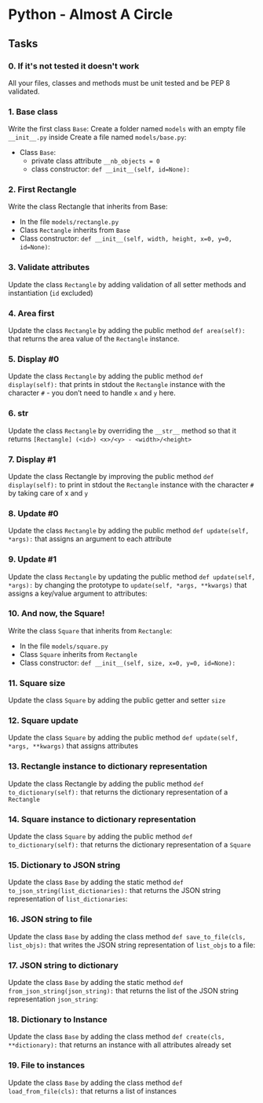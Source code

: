 # Python - Almost A Circle

## Tasks

### 0. If it's not tested it doesn't work
All your files, classes and methods must be unit tested and be PEP 8 validated.

### 1. Base class
Write the first class `Base`:
Create a folder named `models` with an empty file `__init__.py` inside
Create a file named `models/base.py`:
- Class `Base`:
  - private class attribute `__nb_objects = 0`
  - class constructor: `def __init__(self, id=None):`

### 2. First Rectangle
Write the class Rectangle that inherits from Base:
- In the file `models/rectangle.py`
- Class `Rectangle` inherits from `Base`
- Class constructor: `def __init__(self, width, height, x=0, y=0, id=None)`:

### 3. Validate attributes
Update the class `Rectangle` by adding validation of all setter methods and instantiation (`id` excluded)

### 4. Area first
Update the class `Rectangle` by adding the public method `def area(self):` that returns the area value of the `Rectangle` instance.

### 5. Display #0
Update the class `Rectangle` by adding the public method `def display(self):` that prints in stdout the `Rectangle` instance with the character `#` - you don’t need to handle `x` and `y` here.

### 6. __str__
Update the class `Rectangle` by overriding the `__str__` method so that it returns `[Rectangle] (<id>) <x>/<y> - <width>/<height>`

### 7. Display #1
Update the class Rectangle by improving the public method `def display(self):` to print in stdout the `Rectangle` instance with the character `#` by taking care of x and `y`

### 8. Update #0
Update the class `Rectangle` by adding the public method `def update(self, *args):` that assigns an argument to each attribute

### 9. Update #1
Update the class `Rectangle` by updating the public method `def update(self, *args):` by changing the prototype to `update(self, *args, **kwargs)` that assigns a key/value argument to attributes:

### 10. And now, the Square!
Write the class `Square` that inherits from `Rectangle`:
- In the file `models/square.py`
- Class `Square` inherits from `Rectangle`
- Class constructor: `def __init__(self, size, x=0, y=0, id=None):`

### 11. Square size
Update the class `Square` by adding the public getter and setter `size`

### 12. Square update
Update the class `Square` by adding the public method `def update(self, *args, **kwargs)` that assigns attributes

### 13. Rectangle instance to dictionary representation
Update the class Rectangle by adding the public method `def to_dictionary(self):` that returns the dictionary representation of a `Rectangle`

### 14. Square instance to dictionary representation
Update the class `Square` by adding the public method `def to_dictionary(self):` that returns the dictionary representation of a `Square`

### 15. Dictionary to JSON string
Update the class `Base` by adding the static method `def to_json_string(list_dictionaries):` that returns the JSON string representation of `list_dictionaries`:

### 16. JSON string to file
Update the class `Base` by adding the class method `def save_to_file(cls, list_objs):` that writes the JSON string representation of `list_objs` to a file:

### 17. JSON string to dictionary
Update the class `Base` by adding the static method `def from_json_string(json_string):` that returns the list of the JSON string representation `json_string`:

### 18. Dictionary to Instance
Update the class `Base` by adding the class method `def create(cls, **dictionary):` that returns an instance with all attributes already set

### 19. File to instances
Update the class `Base` by adding the class method `def load_from_file(cls):` that returns a list of instances

